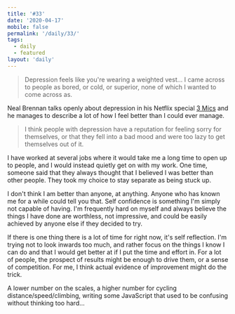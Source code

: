 ```yaml
---
title: '#33'
date: '2020-04-17'
mobile: false
permalink: '/daily/33/'
tags:
  - daily
  - featured
layout: 'daily'
---
```


> Depression feels like you're wearing a weighted vest... I came across to people as bored, or cold, or superior, none of which I wanted to come across as.

Neal Brennan talks openly about depression in his Netflix special [3 Mics](https://open.spotify.com/album/1UWjj2rYNEglmRkRA350XH) and he manages to describe a lot of how I feel better than I could ever manage.

> I think people with depression have a reputation for feeling sorry for themselves, or that they fell into a bad mood and were too lazy to get themselves out of it.

I have worked at several jobs where it would take me a long time to open up to people, and I would instead quietly get on with my work. One time, someone said that they always thought that I believed I was better than other people. They took my choice to stay separate as being stuck up.

I don't think I am better than anyone, at anything. Anyone who has known me for a while could tell you that. Self confidence is something I'm simply not capable of having. I'm frequently hard on myself and always believe the things I have done are worthless, not impressive, and could be easily achieved by anyone else if they decided to try.

If there is one thing there is a lot of time for right now, it's self reflection. I'm trying not to look inwards too much, and rather focus on the things I know I can do and that I would get better at if I put the time and effort in. For a lot of people, the prospect of results might be enough to drive them, or a sense of competition. For me, I think actual evidence of improvement might do the trick.

A lower number on the scales, a higher number for cycling distance/speed/climbing, writing some JavaScript that used to be confusing without thinking too hard...

